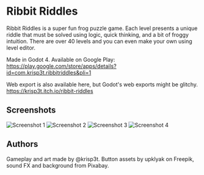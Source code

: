 ﻿# Ribbit Riddles
Ribbit Riddles is a super fun frog puzzle game. Each level presents a unique riddle that must be solved using logic, quick thinking, and a bit of froggy intuition.
There are over 40 levels and you can even make your own using level editor.

Made in Godot 4. Available on Google Play: https://play.google.com/store/apps/details?id=com.krisp3t.ribbitriddles&pli=1

Web export is also available here, but Godot's web exports might be glitchy. https://krisp3t.itch.io/ribbit-riddles

## Screenshots
![Screenshot 1](https://img.itch.zone/aW1hZ2UvMjQ0ODkwNC8xNzY1MzMyMy5wbmc=/original/DkEJV1.png)
![Screenshot 2](https://img.itch.zone/aW1hZ2UvMjQ0ODkwNC8xNzY1MzMyNS5wbmc=/original/eDJa0i.png)
![Screenshot 3](https://img.itch.zone/aW1hZ2UvMjQ0ODkwNC8xNzY1MzM1MS5wbmc=/original/g5TsuC.png)
![Screenshot 4](https://img.itch.zone/aW1hZ2UvMjQ0ODkwNC8xNzY1MzM1Mi5wbmc=/original/DHcypu.png)

## Authors
Gameplay and art made by @krisp3t.
Button assets by upklyak on Freepik, sound FX and background from Pixabay.

